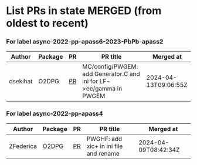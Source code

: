# List PRs in state MERGED (from oldest to recent)


### For label async-2022-pp-apass6-2023-PbPb-apass2

| Author | Package | PR | PR title | Merged at |
| --- | --- | --- | --- | --- |
| dsekihat | O2DPG | [PR](https://github.com/AliceO2Group/O2DPG/pull/1583) | MC/config/PWGEM: add Generator.C and ini for LF->ee/gamma in PWGEM | 2024-04-13T09:06:55Z |


### For label async-2022-pp-apass4

| Author | Package | PR | PR title | Merged at |
| --- | --- | --- | --- | --- |
| ZFederica | O2DPG | [PR](https://github.com/AliceO2Group/O2DPG/pull/1582) | PWGHF: add xic+ in ini file and rename | 2024-04-09T08:42:34Z |
